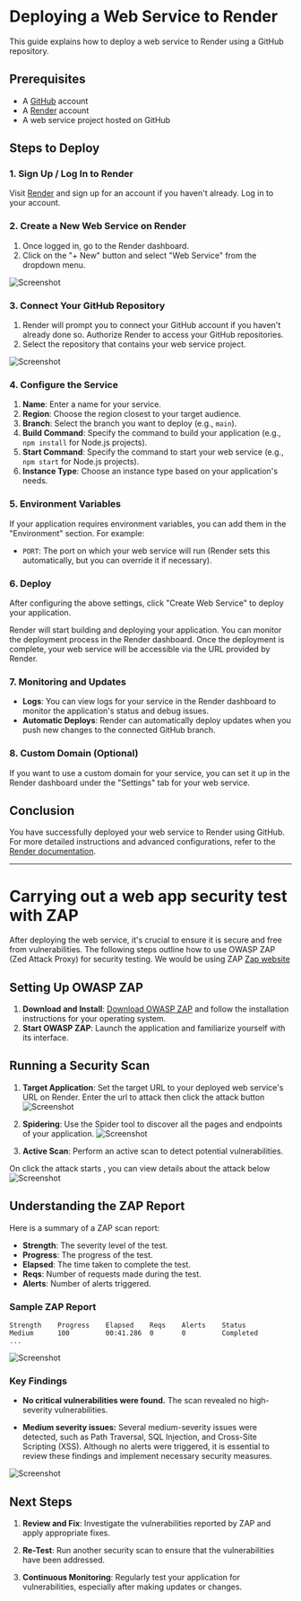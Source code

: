 
# Deploying a Web Service to Render

This guide explains how to deploy a web service to Render using a GitHub repository.

## Prerequisites

- A [GitHub](https://github.com/) account
- A [Render](https://render.com/) account
- A web service project hosted on GitHub

## Steps to Deploy

### 1. **Sign Up / Log In to Render**

Visit [Render](https://render.com/) and sign up for an account if you haven't already. Log in to your account.

### 2. **Create a New Web Service on Render**

1. Once logged in, go to the Render dashboard.
2. Click on the "+ New" button and select "Web Service" from the dropdown menu.

![Screenshot](images/dashboard-header.png)

### 3. **Connect Your GitHub Repository**

1. Render will prompt you to connect your GitHub account if you haven't already done so. Authorize Render to access your GitHub repositories.
2. Select the repository that contains your web service project.

![Screenshot](images/connect-github-repo.png)

### 4. **Configure the Service**

1. **Name**: Enter a name for your service.
2. **Region**: Choose the region closest to your target audience.
3. **Branch**: Select the branch you want to deploy (e.g., `main`).
4. **Build Command**: Specify the command to build your application (e.g., `npm install` for Node.js projects).
5. **Start Command**: Specify the command to start your web service (e.g., `npm start` for Node.js projects).
6. **Instance Type**: Choose an instance type based on your application's needs.

### 5. **Environment Variables**

If your application requires environment variables, you can add them in the "Environment" section. For example:

- `PORT`: The port on which your web service will run (Render sets this automatically, but you can override it if necessary).

### 6. **Deploy**

After configuring the above settings, click "Create Web Service" to deploy your application.

Render will start building and deploying your application. You can monitor the deployment process in the Render dashboard. Once the deployment is complete, your web service will be accessible via the URL provided by Render.

### 7. **Monitoring and Updates**

- **Logs**: You can view logs for your service in the Render dashboard to monitor the application's status and debug issues.
- **Automatic Deploys**: Render can automatically deploy updates when you push new changes to the connected GitHub branch.

### 8. **Custom Domain (Optional)**

If you want to use a custom domain for your service, you can set it up in the Render dashboard under the "Settings" tab for your web service.

## Conclusion

You have successfully deployed your web service to Render using GitHub. For more detailed instructions and advanced configurations, refer to the [Render documentation](https://render.com/docs).

---

# Carrying out a web app security test with ZAP

After deploying the web service, it's crucial to ensure it is secure and free from vulnerabilities. The following steps outline how to use OWASP ZAP (Zed Attack Proxy) for security testing.
We would be using ZAP [Zap website](https://www.zaproxy.org)

## Setting Up OWASP ZAP

1. **Download and Install**: [Download OWASP ZAP](https://www.zaproxy.org/download/) and follow the installation instructions for your operating system.
2. **Start OWASP ZAP**: Launch the application and familiarize yourself with its interface.

## Running a Security Scan

1. **Target Application**: Set the target URL to your deployed web service's URL on Render.
Enter the url to attack then click the attack button
![Screenshot](images/new-session.png)

2. **Spidering**: Use the Spider tool to discover all the pages and endpoints of your application.
![Screenshot](images/spider.png)

3. **Active Scan**: Perform an active scan to detect potential vulnerabilities.

On click the attack starts , you can view details about the attack below
![Screenshot](images/active-scan.png)

## Understanding the ZAP Report

Here is a summary of a ZAP scan report:

- **Strength**: The severity level of the test.
- **Progress**: The progress of the test.
- **Elapsed**: The time taken to complete the test.
- **Reqs**: Number of requests made during the test.
- **Alerts**: Number of alerts triggered.

### Sample ZAP Report

```
Strength    Progress    Elapsed    Reqs    Alerts    Status
Medium      100         00:41.286  0       0         Completed
...
```
![Screenshot](images/report.png)

### Key Findings

- **No critical vulnerabilities were found.** The scan revealed no high-severity vulnerabilities.

- **Medium severity issues:** Several medium-severity issues were detected, such as Path Traversal, SQL Injection, and Cross-Site Scripting (XSS). Although no alerts were triggered, it is essential to review these findings and implement necessary security measures.

![Screenshot](images/zap-key-findings.png)

## Next Steps

1. **Review and Fix**: Investigate the vulnerabilities reported by ZAP and apply appropriate fixes.

2. **Re-Test**: Run another security scan to ensure that the vulnerabilities have been addressed.

3. **Continuous Monitoring**: Regularly test your application for vulnerabilities, especially after making updates or changes.







